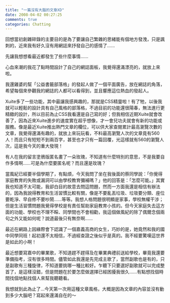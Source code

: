 ```yaml
---
title: "一篇沒有大腦的文章XD"
date: 2008-04-02 00:27:25
comments: true
categories: Chatting
---
```

<p>回想當初創雜碎錄的主要目的是為了要讓自己繁雜的思緒能有個地方發洩，只是諷刺的，近來我有好久沒有用網誌來抒發自己的感情了......</p><p>先讓我想想看最近都發生了些什麼事情......</p><p>心血來潮的我花了點時間設計了自己的網誌面板，我覺得還滿漂亮的，就放上來啦。</p><p>我還雞婆的幫「公益書籤部落格」的發起人做了一個平面廣告，放在網誌的角落，希望每個來參觀我的網誌的人都可以看得到，並且響應這位熱血的發起人。</p><p>Xuite多了一些功能，其中最讓我感興趣的，那就是CSS精靈啦！有了牠，以後我就可以輕鬆的設計具有自己風格的部落格，不過目前的功能還很陽春，無法進行更精緻的設計，所以目前為止CSS我看還是自己寫的好；但我相信近期Xuite就會改善了，因為近來Xuite進步的速度實在超乎想像，才一會兒功夫就會有新的功能或服務。像是最近Xuite推出熱門文章的欄位，可以供大家查閱累計最高瀏覽次數的文章，我覺得還滿有趣的，就放上來玩玩看，不料最高瀏覽人次的文章竟有560人！而且只有短短不到兩百字，甚至也才只有一篇回覆，光這樣就有560的瀏覽人次，這是我今天的重大發現！</p><p>有人在我的留言塗鴉版匿名畫了一朵玫瑰，不知道有什麼特別的意思，不是我要自作多情啊......可是為什麼要匿名呢？而且還是玫瑰？</p><p>當風紀已經要半個學期了，有點煩，今天我問了坐在我後面的蔡同學說：「你覺得家庭教育的失敗或漏洞可以由學校教育彌補嗎？」他的回答是：「怎麼可能。」其實我也知道不太可能，我卻白目的故意去問這問題，然而一方面我還是相信有辦法的，因為我說得教育和生活習慣比較有關，像是不要亂丟垃圾、垃圾要分類、座位要乾淨、早自修不要吵鬧......等等。我想人格問題很明顯是家事，學校無權干涉；但是生活習慣問題我覺得學校是有責任幫助家庭教育小孩的。但今天家庭失去這方面的功能、學校也不理不睬、同學間也不會相勸，我這個做風紀的除了偶爾念個兩句之外又能如何呢？說道最後只有無奈啊......</p><p>最近在網路上因緣際會下認識了一個嘉義高商的女生，巧妙的是，她竟然和我的國中同學同班！起初還不太相信，不過經查證之後似乎是真的。我不經要驚嘆這世界是如此的小啊！</p><p>最近想要寫嘉中的畢業歌，不知道趕不趕得及在畢業典禮前送給學校，畢竟我還要準備指考，沒有很多時間。儘管如此我還是先完成主歌了，當然副歌也是有的，只是副歌有三種旋律，不知道要挑哪一種比較好。乍聽下只要選好副歌就可以完成整首了，是這樣沒錯，但是問題在於要怎麼做選擇已經困擾我很久......有點想找個時間找個地點找個人來幫我聽聽看。</p><p>我想就到此為止了...今天第一次用這種文章風格，大概是因為文章的內容並沒有動到多少大腦吧？寫起來還滿自在的～</p>
